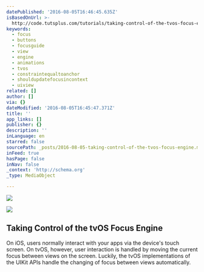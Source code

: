 ```yaml
---
datePublished: '2016-08-05T16:46:45.635Z'
isBasedOnUrl: >-
  http://code.tutsplus.com/tutorials/taking-control-of-the-tvos-focus-engine--cms-26572
keywords:
  - focus
  - buttons
  - focusguide
  - view
  - engine
  - animations
  - tvos
  - constraintequaltoanchor
  - shouldupdatefocusincontext
  - uiview
related: []
author: []
via: {}
dateModified: '2016-08-05T16:45:47.371Z'
title: ''
app_links: []
publisher: {}
description: ''
inLanguage: en
starred: false
sourcePath: _posts/2016-08-05-taking-control-of-the-tvos-focus-engine.md
inFeed: true
hasPage: false
inNav: false
_context: 'http://schema.org'
_type: MediaObject

---
```

![](https://the-grid-user-content.s3-us-west-2.amazonaws.com/409aebfd-f690-4b26-bf93-cdaae7f0894b.jpg)

<article style=""><img src="https://cms-assets.tutsplus.com/uploads/users/855/posts/26572/image/Simulator%20Screen%20Shot%2022%20May%202016,%202.45.10%20PM.jpg" /><h1>Taking Control of the tvOS Focus Engine</h1><p>On iOS, users normally interact with your apps via the device's touch screen. On tvOS, however, user interaction is handled by moving the current focus between views on the screen. Luckily, the tvOS implementations of the UIKit APIs handle the changing of focus between views automatically.</p></article>